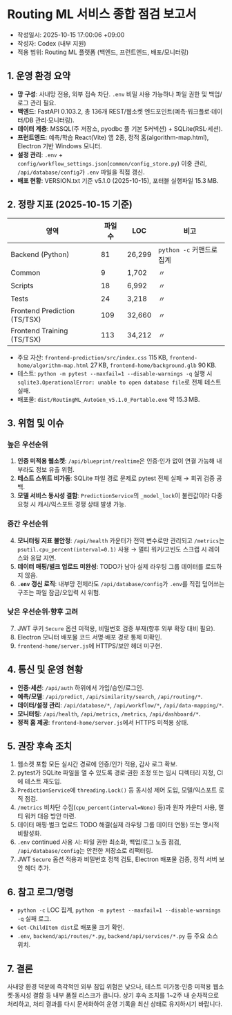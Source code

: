 # Routing ML 서비스 종합 점검 보고서
- 작성일시: 2025-10-15 17:00:06 +09:00
- 작성자: Codex (내부 지원)
- 적용 범위: Routing ML 플랫폼 (백엔드, 프런트엔드, 배포/모니터링)

## 1. 운영 환경 요약
- **망 구성**: 사내망 전용, 외부 접속 차단. `.env` 비밀 사용 가능하나 파일 권한 및 백업/로그 관리 필요.
- **백엔드**: FastAPI 0.103.2, 총 136개 REST/웹소켓 엔드포인트(예측·워크플로·데이터/DB 관리·모니터링).
- **데이터 계층**: MSSQL(주 저장소, pyodbc 풀 기본 5커넥션) + SQLite(RSL·세션).
- **프런트엔드**: 예측/학습 React(Vite) 앱 2종, 정적 홈(algorithm-map.html), Electron 기반 Windows 모니터.
- **설정 관리**: `.env` + `config/workflow_settings.json`(`common/config_store.py`) 이중 관리, `/api/database/config`가 `.env` 파일을 직접 갱신.
- **배포 현황**: VERSION.txt 기준 v5.1.0 (2025-10-15), 포터블 실행파일 15.3 MB.

## 2. 정량 지표 (2025-10-15 기준)
| 영역 | 파일 수 | LOC | 비고 |
|------|--------|-----|------|
| Backend (Python) | 81 | 26,299 | `python -c` 커맨드로 집계 |
| Common | 9 | 1,702 | 〃 |
| Scripts | 18 | 6,992 | 〃 |
| Tests | 24 | 3,218 | 〃 |
| Frontend Prediction (TS/TSX) | 109 | 32,660 | 〃 |
| Frontend Training (TS/TSX) | 113 | 34,212 | 〃 |

- 주요 자산: `frontend-prediction/src/index.css` 115 KB, `frontend-home/algorithm-map.html` 27 KB, `frontend-home/background.glb` 90 KB.
- 테스트: `python -m pytest --maxfail=1 --disable-warnings -q` 실행 시 `sqlite3.OperationalError: unable to open database file`로 전체 테스트 실패.
- 배포물: `dist/RoutingML_AutoGen_v5.1.0_Portable.exe` 약 15.3 MB.

## 3. 위험 및 이슈
### 높은 우선순위
1. **인증 미적용 웹소켓**: `/api/blueprint/realtime`은 인증·인가 없이 연결 가능해 내부라도 정보 유출 위험.
2. **테스트 스위트 비가동**: SQLite 파일 경로 문제로 pytest 전체 실패 → 회귀 검증 공백.
3. **모델 서비스 동시성 결함**: `PredictionService`의 `_model_lock`이 불린값이라 다중 요청 시 캐시/익스포트 경쟁 상태 발생 가능.

### 중간 우선순위
4. **모니터링 지표 불안정**: `/api/health` 카운터가 전역 변수로만 관리되고 `/metrics`는 `psutil.cpu_percent(interval=0.1)` 사용 → 멀티 워커/고빈도 스크랩 시 레이스와 응답 지연.
5. **데이터 매핑/벌크 업로드 미완성**: TODO가 남아 실제 라우팅 그룹 데이터를 로드하지 않음.
6. **`.env` 갱신 로직**: 내부망 전제라도 `/api/database/config`가 `.env`를 직접 덮어쓰는 구조는 파일 잠금/오입력 시 위험.

### 낮은 우선순위·향후 고려
7. JWT 쿠키 `Secure` 옵션 미적용, 비밀번호 검증 부재(향후 외부 확장 대비 필요).
8. Electron 모니터 배포물 코드 서명·배포 경로 통제 미확인.
9. `frontend-home/server.js`에 HTTPS/보안 헤더 미구현.

## 4. 통신 및 운영 현황
- **인증·세션**: `/api/auth` 하위에서 가입/승인/로그인.
- **예측/모델**: `/api/predict`, `/api/similarity/search`, `/api/routing/*`.
- **데이터/설정 관리**: `/api/database/*`, `/api/workflow/*`, `/api/data-mapping/*`.
- **모니터링**: `/api/health`, `/api/metrics`, `/metrics`, `/api/dashboard/*`.
- **정적 홈 제공**: `frontend-home/server.js`에서 HTTPS 미적용 상태.

## 5. 권장 후속 조치
1. 웹소켓 포함 모든 실시간 경로에 인증/인가 적용, 감사 로그 확보.
2. pytest가 SQLite 파일을 열 수 있도록 경로·권한 조정 또는 임시 디렉터리 지정, CI에 테스트 재도입.
3. `PredictionService`에 `threading.Lock()` 등 동시성 제어 도입, 모델/익스포트 로직 점검.
4. `/metrics` 비차단 수집(`cpu_percent(interval=None)` 등)과 원자 카운터 사용, 멀티 워커 대응 방안 마련.
5. 데이터 매핑·벌크 업로드 TODO 해결(실제 라우팅 그룹 데이터 연동) 또는 명시적 비활성화.
6. `.env` continued 사용 시: 파일 권한 최소화, 백업/로그 노출 점검, `/api/database/config`는 안전한 저장소로 리팩터링.
7. JWT `Secure` 옵션 적용과 비밀번호 정책 검토, Electron 배포물 검증, 정적 서버 보안 헤더 추가.

## 6. 참고 로그/명령
- `python -c` LOC 집계, `python -m pytest --maxfail=1 --disable-warnings -q` 실패 로그.
- `Get-ChildItem dist`로 배포물 크기 확인.
- `.env`, `backend/api/routes/*.py`, `backend/api/services/*.py` 등 주요 소스 위치.

## 7. 결론
사내망 환경 덕분에 즉각적인 외부 침입 위험은 낮으나, 테스트 미가동·인증 미적용 웹소켓·동시성 결함 등 내부 품질 리스크가 큽니다. 상기 후속 조치를 1~2주 내 순차적으로 처리하고, 처리 결과를 다시 문서화하여 운영 기록을 최신 상태로 유지하시기 바랍니다.
